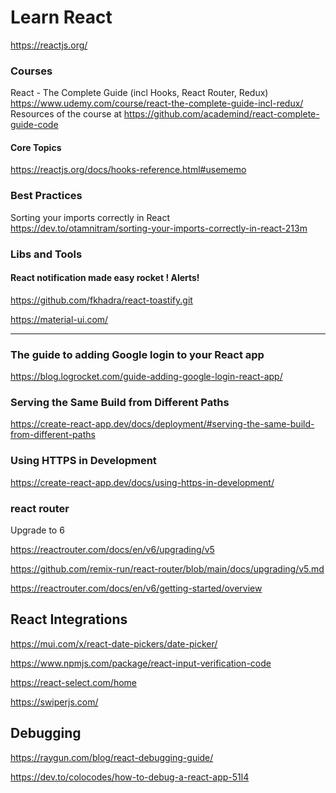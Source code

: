 # Learn React

https://reactjs.org/

### Courses

 React - The Complete Guide (incl Hooks, React Router, Redux) 
<br>
https://www.udemy.com/course/react-the-complete-guide-incl-redux/
<br>
Resources of the course at
https://github.com/academind/react-complete-guide-code


#### Core Topics

https://reactjs.org/docs/hooks-reference.html#usememo


### Best Practices
 Sorting your imports correctly in React 
<br>
https://dev.to/otamnitram/sorting-your-imports-correctly-in-react-213m

### Libs and Tools

####  React notification made easy rocket ! Alerts!
https://github.com/fkhadra/react-toastify.git


https://material-ui.com/


---
### The guide to adding Google login to your React app
https://blog.logrocket.com/guide-adding-google-login-react-app/


### Serving the Same Build from Different Paths

https://create-react-app.dev/docs/deployment/#serving-the-same-build-from-different-paths



### Using HTTPS in Development
https://create-react-app.dev/docs/using-https-in-development/

### react router
Upgrade to 6

https://reactrouter.com/docs/en/v6/upgrading/v5

https://github.com/remix-run/react-router/blob/main/docs/upgrading/v5.md

https://reactrouter.com/docs/en/v6/getting-started/overview



## React Integrations

https://mui.com/x/react-date-pickers/date-picker/


https://www.npmjs.com/package/react-input-verification-code


https://react-select.com/home


https://swiperjs.com/



## Debugging

https://raygun.com/blog/react-debugging-guide/

https://dev.to/colocodes/how-to-debug-a-react-app-51l4
